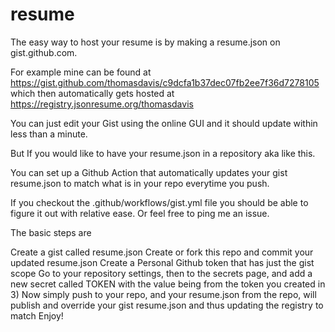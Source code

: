 # resume

The easy way to host your resume is by making a resume.json on gist.github.com.

For example mine can be found at https://gist.github.com/thomasdavis/c9dcfa1b37dec07fb2ee7f36d7278105 which then automatically gets hosted at https://registry.jsonresume.org/thomasdavis

You can just edit your Gist using the online GUI and it should update within less than a minute.

But
If you would like to have your resume.json in a repository aka like this.

You can set up a Github Action that automatically updates your gist resume.json to match what is in your repo everytime you push.

If you checkout the .github/workflows/gist.yml file you should be able to figure it out with relative ease. Or feel free to ping me an issue.

The basic steps are

Create a gist called resume.json
Create or fork this repo and commit your updated resume.json
Create a Personal Github token that has just the gist scope
Go to your repository settings, then to the secrets page, and add a new secret called TOKEN with the value being from the token you created in 3)
Now simply push to your repo, and your resume.json from the repo, will publish and override your gist resume.json and thus updating the registry to match
Enjoy!
